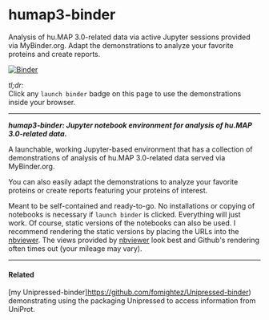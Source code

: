# humap3-binder
Analysis of hu.MAP 3.0-related data via active Jupyter sessions provided via MyBinder.org. Adapt the demonstrations to analyze your favorite proteins and create reports.

[![Binder](https://mybinder.org/badge_logo.svg)](https://mybinder.org/v2/gh/fomightez/humap3-binder/main?urlpath=%2Flab%2Ftree%2Findex.ipynb)


*tl;dr:*  
Click any `launch binder` badge on this page to use the demonstrations inside your browser.

------


***humap3-binder:  Jupyter notebook environment for analysis of hu.MAP 3.0-related data.***

A launchable, working Jupyter-based environment that has a collection of demonstrations of analysis of hu.MAP 3.0-related data served via MyBinder.org.

You can also easily adapt the demonstrations to analyze your favorite proteins or create reports featuring your proteins of interest.

Meant to be self-contained and ready-to-go. No installations or copying of notebooks is necessary if `launch binder` is clicked. Everything will just work. Of course, static versions of the notebooks can also be used. I recommend rendering the static versions by placing the URLs into the [nbviewer](https://nbviewer.jupyter.org/). The views provided by [nbviewer](https://nbviewer.jupyter.org/) look best and Github's rendering often times out (your mileage may vary).

-----

#### Related

[my Unipressed-binder]https://github.com/fomightez/Unipressed-binder) demonstrating using the packaging Unipressed to access information from UniProt.